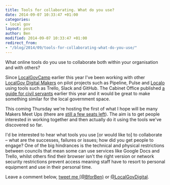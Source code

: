 ```yaml
---
title: Tools for collaborating. What do you use?
date: 2014-09-07 10:33:47 +01:00
categories:
- local gov
layout: post
author: Ben
modified: 2014-09-07 10:33:47 +01:00
redirect_from:
- "/blog/2014/09/tools-for-collaborating-what-do-you-use/"
---
```


What online tools do you use to collaborate both within your organisation and with others?

Since <a href="http://localgovdigital.info/localgovcamp/" target="_blank">LocalGovCamp</a> earlier this year I've been working with other <a href="http://localgovdigital.info/localgov-digital-makers/">LocalGov Digital Makers</a> on pilot projects such as Pipeline, Pulse and <a href="http://localgovdigital.github.io/localo/" target="_blank">Localo</a> using tools such as Trello, Slack and GitHub. The Cabinet Office published <a href="https://www.gov.uk/government/publications/digital-skills-in-the-civil-service/an-introductory-guide-to-open-internet-tools-for-civil-servants" target="_blank">a guide for civil servants</a> earlier this year and it would be great to make something similar for the local government space.

This coming Thursday we're hosting the first of what I hope will be many Makers Meet Ups (there are <a href="https://lgd-makers-sept-2014.eventbrite.com">still a few seats left</a>). The aim is to get people interested in working together and then actually do it using the tools we've discovered so far.

I'd be interested to hear what tools you use [or would like to] to collaborate &#8211; what are the successes, failures or issues; how did you get people to engage? One of the big hindrances is the technical and physical restrictions between councils that mean some can use services like Google Docs and Trello, whilst others find their browser isn't the right version or network security restrictions prevent access meaning staff have to resort to personal equipment and use in their personal time.

Leave a comment below, <a href="https://twitter.com/BforBen">tweet me (@BforBen)</a> or <a href="https://twitter.com/LocalGovDigital">@LocalGovDigital</a>.
